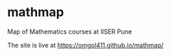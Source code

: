 # mathmap
Map of Mathematics courses at IISER Pune

The site is live at https://omgol411.github.io/mathmap/
